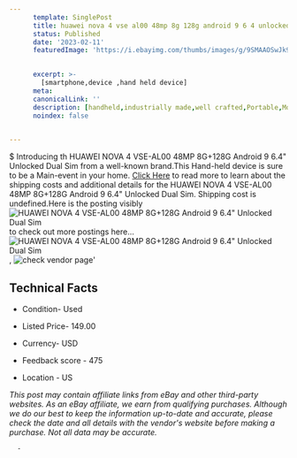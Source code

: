 ```yaml
---
      template: SinglePost
      title: huawei nova 4 vse al00 48mp 8g 128g android 9 6 4 unlocked dual sim
      status: Published
      date: '2023-02-11'
      featuredImage: 'https://i.ebayimg.com/thumbs/images/g/9SMAAOSwJk9jB6x5/s-l225.jpg'
       

      excerpt: >-
        [smartphone,device ,hand held device]
      meta:
      canonicalLink: ''
      description: [handheld,industrially made,well crafted,Portable,Mobile,Compact,Convenient,Lightweight,Maneuverable,Man-portable,Miniature,Carriable,Hand-held,Light,Holdable,Transportable,Mobile device,Pocket-sized,On-the-go,Wireless,Cordless,Compact size,Convenient size, smartphone,device ,hand held device]
      noindex: false
      

---
```

$
      Introducing th HUAWEI NOVA 4 VSE-AL00 48MP 8G+128G Android 9 6.4" Unlocked Dual Sim from a well-known brand.This Hand-held device  is sure to be a Main-event in your home. [Click Here](https://www.ebay.com/itm/134412544498?hash=item1f4b9ca9f2%3Ag%3A9SMAAOSwJk9jB6x5&mkevt=1&mkcid=1&mkrid=711-53200-19255-0&campid=%253CePNCampaignId%253E&customid=%253CreferenceId%253E&toolid=10049) to read more to learn about the shipping costs and additional details for the HUAWEI NOVA 4 VSE-AL00 48MP 8G+128G Android 9 6.4" Unlocked Dual Sim. Shipping cost is undefined.Here is the posting visibly ![HUAWEI NOVA 4 VSE-AL00 48MP 8G+128G Android 9 6.4" Unlocked Dual Sim](https://i.ebayimg.com/thumbs/images/g/9SMAAOSwJk9jB6x5/s-l225.jpg) to check out more postings here... ![HUAWEI NOVA 4 VSE-AL00 48MP 8G+128G Android 9 6.4" Unlocked Dual Sim](https://i.ebayimg.com/images/g/9SMAAOSwJk9jB6x5/s-l1600.jpg), ![check vendor page](https://origin-galleryplus.ebayimg.com/ws/web/134412544498_2_0_1/225x225.jpg,https://origin-galleryplus.ebayimg.com/ws/web/134412544498_3_0_1/225x225.jpg,https://origin-galleryplus.ebayimg.com/ws/web/134412544498_4_0_1/225x225.jpg)'

      

 ## Technical Facts 



     
      

 - Condition- Used 


      

 - Listed Price- 149.00 


      

 - Currency- USD 


      

 - Feedback score - 475 


      

 - Location - US 


      
      

 *_This post may contain affiliate links from eBay and other third-party websites. As an eBay affiliate, we earn from qualifying purchases. Although we do our best to keep the information up-to-date and accurate, please check the date and all details with the vendor's website before making a purchase. Not all data may be accurate._*




      -

